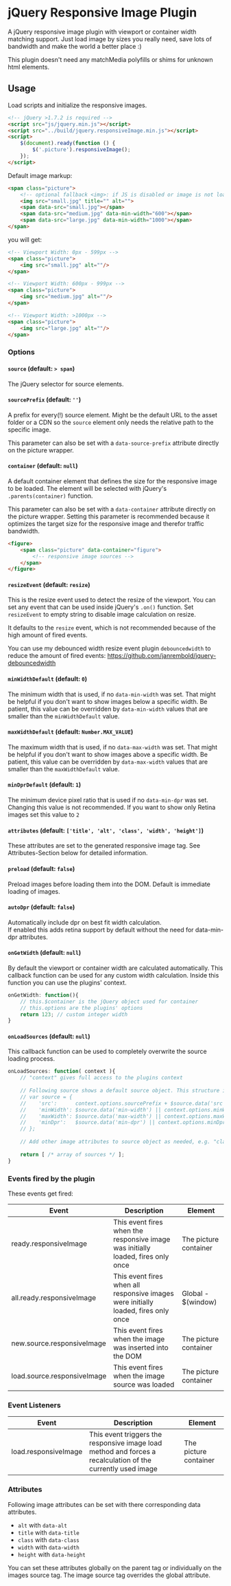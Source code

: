 # jQuery Responsive Image Plugin

A jQuery responsive image plugin with viewport or container width matching support.
Just load image by sizes you really need, save lots of bandwidth and make the world a better place :)

This plugin doesn't need any matchMedia polyfills or shims for unknown html elements. 


## Usage

Load scripts and initialize the responsive images.
```html
<!-- jQuery >1.7.2 is required -->
<script src="js/jquery.min.js"></script>
<script src="../build/jquery.responsiveImage.min.js"></script>
<script>
    $(document).ready(function () {
        $('.picture').responsiveImage();
    });
</script>
```

Default image markup:

```html
<span class="picture">
    <!-- optional fallback <img>: if JS is disabled or image is not loading while preload option is set to 'true' no image tag will be rendered. To make sure that an <img> tag is rendered set it as a fallback within the html. -->
    <img src="small.jpg" title="" alt="">
    <span data-src="small.jpg"></span>
    <span data-src="medium.jpg" data-min-width="600"></span>
    <span data-src="large.jpg" data-min-width="1000"></span>
</span>
```

you will get:

```html
<!-- Viewport Width: 0px - 599px -->
<span class="picture">
    <img src="small.jpg" alt=""/>    
</span>

<!-- Viewport Width: 600px - 999px -->
<span class="picture">
    <img src="medium.jpg" alt=""/>    
</span>

<!-- Viewport Width: >1000px -->
<span class="picture">
    <img src="large.jpg" alt=""/>    
</span>
```

### Options

#### `source` (default: `> span`)

The jQuery selector for source elements.

#### `sourcePrefix` (default: `''`)

A prefix for every(!) source element. 
Might be the default URL to the asset folder or a CDN so the `source` element only needs the relative path to the specific image.
 
This parameter can also be set with a `data-source-prefix` attribute directly on the picture wrapper.

#### `container` (default: `null`)

A default container element that defines the size for the responsive image to be loaded. 
The element will be selected with jQuery's `.parents(container)` function.

This parameter can also be set with a `data-container` attribute directly on the picture wrapper.
Setting this parameter is recommended because it optimizes the target size for the responsive image and therefor traffic bandwidth.
 
```html
<figure>
    <span class="picture" data-container="figure">
        <!-- responsive image sources -->
    </span>
</figure>
```
 
#### `resizeEvent` (default: `resize`)

This is the resize event used to detect the resize of the viewport. 
You can set any event that can be used inside jQuery's `.on()` function.
Set `resizeEvent` to empty string to disable image calculation on resize.

It defaults to the `resize` event, which is not recommended because of the high amount of fired events.
 
You can use my debounced width resize event plugin `debouncedwidth` to reduce the amount of fired events: https://github.com/janrembold/jquery-debouncedwidth
 
#### `minWidthDefault` (default: `0`)

The minimum width that is used, if no `data-min-width` was set. That might be helpful if you don't want to show images below a specific width.
Be patient, this value can be overridden by `data-min-width` values that are smaller than the `minWidthDefault` value. 
 
#### `maxWidthDefault` (default: `Number.MAX_VALUE`)

The maximum width that is used, if no `data-max-width` was set. That might be helpful if you don't want to show images above a specific width.
Be patient, this value can be overridden by `data-max-width` values that are smaller than the `maxWidthDefault` value. 
 
#### `minDprDefault` (default: `1`)

The minimum device pixel ratio that is used if no `data-min-dpr` was set. Changing this value is not recommended. 
If you want to show only Retina images set this value to `2`
 
#### `attributes` (default: `['title', 'alt', 'class', 'width', 'height']`)

These attributes are set to the generated responsive image tag. See Attributes-Section below for detailed information.
 
#### `preload` (default: `false`)

Preload images before loading them into the DOM. Default is immediate loading of images.
 
#### `autoDpr` (default: `false`)

Automatically include dpr on best fit width calculation.  
If enabled this adds retina support by default without the need for data-min-dpr attributes.  

#### `onGetWidth` (default: `null`)

By default the viewport or container width are calculated automatically.
This callback function can be used for any custom width calculation. Inside this function you can use the plugins' context.   

```js
onGetWidth: function(){
    // this.$container is the jQuery object used for container 
    // this.options are the plugins' options
    return 123; // custom integer width
}
```

#### `onLoadSources` (default: `null`)

This callback function can be used to completely overwrite the source loading process.


```js
onLoadSources: function( context ){
    // "context" gives full access to the plugins context
    
    // Following source shows a default source object. This structure is required!
    // var source = {
    //    'src':      context.options.sourcePrefix + $source.data('src'),
    //    'minWidth': $source.data('min-width') || context.options.minWidthDefault,
    //    'maxWidth': $source.data('max-width') || context.options.maxWidthDefault,
    //    'minDpr':   $source.data('min-dpr') || context.options.minDprDefault
    // };
    
    // Add other image attributes to source object as needed, e.g. "class", "title" .... 
    
    return [ /* array of sources */ ]; 
}
```


### Events fired by the plugin

These events get fired:

| Event | Description | Element |
| ----- | ----------- | ------- |
| ready.responsiveImage | This event fires when the responsive image was initially loaded, fires only once | The picture container |
| all.ready.responsiveImage | This event fires when all responsive images were initially loaded, fires only once | Global - $(window) |
| new.source.responsiveImage | This event fires when the image was inserted into the DOM | The picture container |
| load.source.responsiveImage | This event fires when the image source was loaded | The picture container |


### Event Listeners

| Event | Description | Element |
| ----- | ----------- | ------- |
| load.responsiveImage | This event triggers the responsive image load method and forces a recalculation of the currently used image | The picture container |


### Attributes

Following image attributes can be set with there corresponding data attributes.

- `alt` with `data-alt`
- `title` with `data-title`
- `class` with `data-class`
- `width` with `data-width`
- `height` with `data-height`

You can set these attributes globally on the parent tag or individually on the images source tag.
The image source tag overrides the global attribute.
